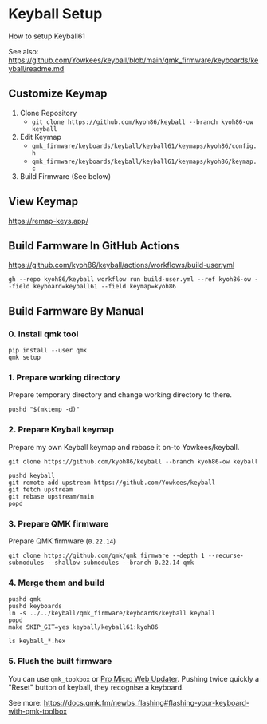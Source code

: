 # Keyball Setup

How to setup Keyball61

See also: https://github.com/Yowkees/keyball/blob/main/qmk_firmware/keyboards/keyball/readme.md

## Customize Keymap

1. Clone Repository
    - `git clone https://github.com/kyoh86/keyball --branch kyoh86-ow keyball`
1. Edit Keymap
    - `qmk_firmware/keyboards/keyball/keyball61/keymaps/kyoh86/config.h`
    - `qmk_firmware/keyboards/keyball/keyball61/keymaps/kyoh86/keymap.c`
1. Build Firmware (See below)

## View Keymap

https://remap-keys.app/

## Build Farmware In GitHub Actions

https://github.com/kyoh86/keyball/actions/workflows/build-user.yml

```console
gh --repo kyoh86/keyball workflow run build-user.yml --ref kyoh86-ow --field keyboard=keyball61 --field keymap=kyoh86
```

## Build Farmware By Manual

### 0. Install qmk tool

```shell
pip install --user qmk
qmk setup
```

### 1. Prepare working directory

Prepare temporary directory and change working directory to there.

```shell
pushd "$(mktemp -d)"
```

### 2. Prepare Keyball keymap

Prepare my own Keyball keymap and rebase it on-to Yowkees/keyball.

```shell
git clone https://github.com/kyoh86/keyball --branch kyoh86-ow keyball

pushd keyball
git remote add upstream https://github.com/Yowkees/keyball
git fetch upstream
git rebase upstream/main
popd
```

### 3. Prepare QMK firmware

Prepare QMK firmware (`0.22.14`)

```shell
git clone https://github.com/qmk/qmk_firmware --depth 1 --recurse-submodules --shallow-submodules --branch 0.22.14 qmk
```

### 4. Merge them and build

```shell
pushd qmk
pushd keyboards
ln -s ../../keyball/qmk_firmware/keyboards/keyball keyball
popd
make SKIP_GIT=yes keyball/keyball61:kyoh86

ls keyball_*.hex
```

### 5. Flush the built firmware

You can use `qmk_tookbox` or [Pro Micro Web Updater](https://sekigon-gonnoc.github.io/promicro-web-updater/index.html).
Pushing twice quickly a "Reset" button of keyball, they recognise a keyboard.

See more: https://docs.qmk.fm/newbs_flashing#flashing-your-keyboard-with-qmk-toolbox
